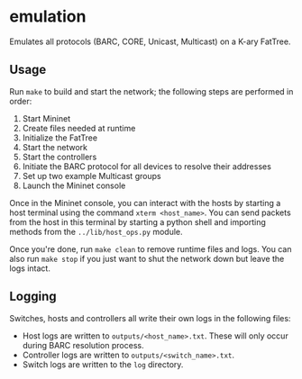 # emulation

Emulates all protocols (BARC, CORE, Unicast, Multicast) on a K-ary FatTree.

## Usage

Run `make` to build and start the network; the following steps are performed in order:
1. Start Mininet
2. Create files needed at runtime
3. Initialize the FatTree
4. Start the network
5. Start the controllers
6. Initiate the BARC protocol for all devices to resolve their addresses
7. Set up two example Multicast groups
8. Launch the Mininet console

Once in the Mininet console, you can interact with the hosts by starting a host terminal using the command `xterm <host_name>`. You can send packets from the host in this terminal by starting a python shell and importing methods from the `../lib/host_ops.py` module.

Once you're done, run `make clean` to remove runtime files and logs. You can also run `make stop` if you just want to shut the network down but leave the logs intact.

## Logging

Switches, hosts and controllers all write their own logs in the following files:
- Host logs are written to `outputs/<host_name>.txt`. These will only occur during BARC resolution process.
- Controller logs are written to `outputs/<switch_name>.txt`.
- Switch logs are written to the `log` directory.
